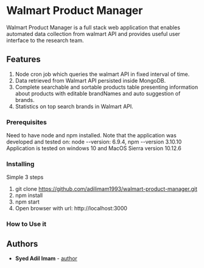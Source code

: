 # Walmart Product Manager
Walmart Product Manager is a full stack web application that enables automated data collection from walmart API and provides useful user interface to the research team.
## Features
1. Node cron job which queries the walmart API in fixed interval of time.
2. Data retrieved from Walmart API persisted inside MongoDB.
3. Complete searchable and sortable products table presenting information about products with editable brandNames and auto suggestion of brands.
4. Statistics on top search brands in Walmart API.
### Prerequisites
Need to have node and npm installed.
Note that the application was developed and tested on: node --version: 6.9.4, npm --version 3.10.10
Application is tested on windows 10 and MacOS Sierra version 10.12.6
### Installing
Simple 3 steps
1. git clone https://github.com/adilimam1993/walmart-product-manager.git
2. npm install
3. npm start
4. Open browser with url: http://localhost:3000
### How to Use it


## Authors
* **Syed Adil Imam** - [author](http://syedadilimam.com/)




